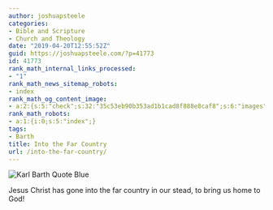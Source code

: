 ```yaml
---
author: joshuapsteele
categories:
- Bible and Scripture
- Church and Theology
date: "2019-04-20T12:55:52Z"
guid: https://joshuapsteele.com/?p=41773
id: 41773
rank_math_internal_links_processed:
- "1"
rank_math_news_sitemap_robots:
- index
rank_math_og_content_image:
- a:2:{s:5:"check";s:32:"35c53eb90b353ad1b1cad8f888e8caf8";s:6:"images";a:1:{i:0;i:41772;}}
rank_math_robots:
- a:1:{i:0;s:5:"index";}
tags:
- Barth
title: Into the Far Country
url: /into-the-far-country/
---
```


![Karl Barth Quote Blue](https://joshuapsteele.com/wp-content/uploads/2019/04/Karl-Barth-Quote-Blue.png "Karl Barth Quote Blue.png")

Jesus Christ has gone into the far country in our stead, to bring us home to God!
